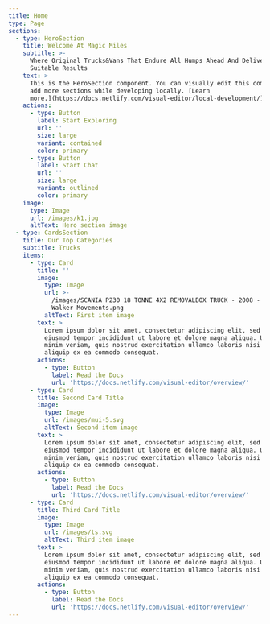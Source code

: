 ```yaml
---
title: Home
type: Page
sections:
  - type: HeroSection
    title: Welcome At Magic Miles
    subtitle: >-
      Where Original Trucks&Vans That Endure All Humps Ahead And Deliver
      Suitable Results 
    text: >
      This is the HeroSection component. You can visually edit this component &
      add more sections while developing locally. [Learn
      more.](https://docs.netlify.com/visual-editor/local-development/)
    actions:
      - type: Button
        label: Start Exploring
        url: ''
        size: large
        variant: contained
        color: primary
      - type: Button
        label: Start Chat
        url: ''
        size: large
        variant: outlined
        color: primary
    image:
      type: Image
      url: /images/k1.jpg
      altText: Hero section image
  - type: CardsSection
    title: Our Top Categories
    subtitle: Trucks
    items:
      - type: Card
        title: ''
        image:
          type: Image
          url: >-
            /images/SCANIA P230 18 TONNE 4X2 REMOVALBOX TRUCK - 2008 - 41915 -
            Walker Movements.png
          altText: First item image
        text: >
          Lorem ipsum dolor sit amet, consectetur adipiscing elit, sed do
          eiusmod tempor incididunt ut labore et dolore magna aliqua. Ut enim ad
          minim veniam, quis nostrud exercitation ullamco laboris nisi ut
          aliquip ex ea commodo consequat.
        actions:
          - type: Button
            label: Read the Docs
            url: 'https://docs.netlify.com/visual-editor/overview/'
      - type: Card
        title: Second Card Title
        image:
          type: Image
          url: /images/mui-5.svg
          altText: Second item image
        text: >
          Lorem ipsum dolor sit amet, consectetur adipiscing elit, sed do
          eiusmod tempor incididunt ut labore et dolore magna aliqua. Ut enim ad
          minim veniam, quis nostrud exercitation ullamco laboris nisi ut
          aliquip ex ea commodo consequat.
        actions:
          - type: Button
            label: Read the Docs
            url: 'https://docs.netlify.com/visual-editor/overview/'
      - type: Card
        title: Third Card Title
        image:
          type: Image
          url: /images/ts.svg
          altText: Third item image
        text: >
          Lorem ipsum dolor sit amet, consectetur adipiscing elit, sed do
          eiusmod tempor incididunt ut labore et dolore magna aliqua. Ut enim ad
          minim veniam, quis nostrud exercitation ullamco laboris nisi ut
          aliquip ex ea commodo consequat.
        actions:
          - type: Button
            label: Read the Docs
            url: 'https://docs.netlify.com/visual-editor/overview/'
---
```

